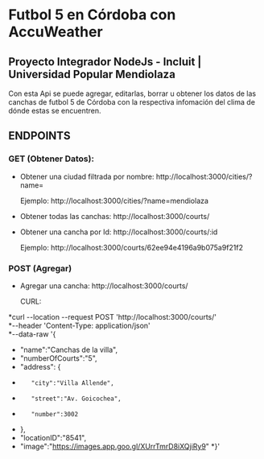 # Futbol 5 en Córdoba con AccuWeather
## Proyecto Integrador NodeJs - Incluit | Universidad Popular Mendiolaza

Con esta Api se puede agregar, editarlas, borrar u obtener los datos de las canchas de futbol 5 de Córdoba con la respectiva infomación del clima de dónde estas se encuentren.

## ENDPOINTS

### GET (Obtener Datos):

* Obtener una ciudad filtrada por nombre: http://localhost:3000/cities/?name=

    Ejemplo: http://localhost:3000/cities/?name=mendiolaza

* Obtener todas las canchas: http://localhost:3000/courts/

* Obtener una cancha por Id: http://localhost:3000/courts/:id

    Ejemplo: http://localhost:3000/courts/62ee94e4196a9b075a9f21f2

### POST (Agregar)

* Agregar una cancha: http://localhost:3000/courts/

    CURL: 
    
*curl --location --request POST 'http://localhost:3000/courts/' \
*--header 'Content-Type: application/json' \
*--data-raw '{
*    "name":"Canchas de la villa",
*    "numberOfCourts":"5",
*    "address": {
*        "city":"Villa Allende",
*        "street":"Av. Goicochea",
*        "number":3002
*    },
*    "locationID":"8541",
*    "image":"https://images.app.goo.gl/XUrrTmrD8iXQjiRy9"
*}'